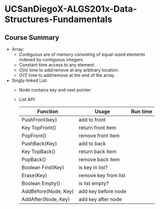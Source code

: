# UCSanDiegoX-ALGS201x-Data-Structures-Fundamentals

## Course Summary
- Array:
  - Contiguous are of memory consisting of equal-sized elements indexed by contiguous integers.
  - Constant time access to any element.
  - *O(n)* time to add/remove at any arbitrary location.
  - *O(1)* time to add/remove at the end of the array.
- Singly-linked List:
  - Node contains key and next pointer
  - List API:
  
    |Function|Usage|Run time|
    |---|---|---|
    |PushFront(key)|add to front||
    |Key TopFront()|return front item||
    |PopFront()|remove front item||
    |PushBack(Key)|add to back||
    |Key TopBack()|return back item||
    |PopBack()|remove back item||
    |Boolean Find(Key)|is key in list?||
    |Erase(Key)|remove key from list||
    |Boolean Empty()|is list empty?||
    |AddBefore(Node, Key)|add key before node||
    |AddAfter(Node, Key)|add key after node||

